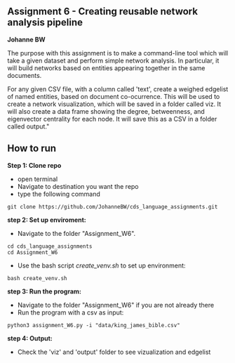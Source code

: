 ## Assignment 6 - Creating reusable network analysis pipeline
**Johanne BW**

The purpose with this assignment is to make a command-line tool which will take a given dataset and perform simple network analysis. 
In particular, it will build networks based on entities appearing together in the same documents.

For any given CSV file, with a column called 'text', create a weighed edgelist of named entities, based on document co-ocurrence. This will be used to create a network visualization, which will be saved in a folder called viz. It will also create a data frame showing the degree, betweenness, and eigenvector centrality for each node. It will save this as a CSV in a folder called output."

## How to run
**Step 1: Clone repo**
- open terminal
- Navigate to destination you want the repo
- type the following command
 ```console
 git clone https://github.com/JohanneBW/cds_language_assignments.git
 ```
**step 2: Set up enviroment:**
- Navigate to the folder "Assignment_W6".
```console
cd cds_language_assignments
cd Assignment_W6
```  
- Use the bash script _create_venv.sh_ to set up environment:  
```console
bash create_venv.sh
```  
**step 3: Run the program:**
- Navigate to the folder "Assignment_W6" if you are not already there
- Run the program with a csv as input:
```console
python3 assignment_W6.py -i "data/king_james_bible.csv"
```  
**step 4: Output:**
- Check the 'viz' and 'output' folder to see vizualization and edgelist
